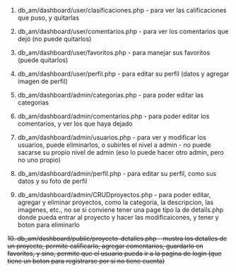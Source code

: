 1. db_am/dashboard/user/clasificaciones.php - para ver las calificaciones que puso, y quitarlas
2. db_am/dashboard/user/comentarios.php - para ver los comentarios que dejó (no puede quitarlos)
3. db_am/dashboard/user/favoritos.php - para manejar sus favoritos (puede quitarlos)
4. db_am/dashboard/user/perfil.php - para editar su perfil (datos y agregar imagen de perfil)

5. db_am/dashboard/admin/categorias.php - para poder editar las categorias
6. db_am/dashboard/admin/comentarios.php - para poder editar los comentarios, y ver los que haya dejado
7. db_am/dashboard/admin/usuarios.php - para ver y modificar los usuarios, puede eliminarlos, o subirles el nivel a admin - no puede sacarse su propio nivel de admin (eso lo puede hacer otro admin, pero no uno propio)
8. db_am/dashboard/admin/perfil.php - para editar su perfil, como sus datos y su foto de perfil
9. db_am/dashboard/admin/CRUDproyectos.php - para poder editar, agregar y eliminar proyectos, como la categoria, la descripcion, las imagenes, etc., no se si conviene tener una page tipo la de details.php donde pueda entrar al proyecto y hacer las modificaicones, y tener y boton para eliminarlo

~~10. db_am/dashboard/public/proyecto-detalles.php - mustra los detalles de un proyecto, permite calificarlo, agregar comentarios, guardarlo en favoritos, y sino, permite que el usuario pueda ir a la pagina de login (que tiene un boton para registrarse por si no tiene cuenta)~~

